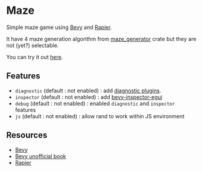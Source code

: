 # Maze

Simple maze game using [Bevy](https://bevyengine.org/) and [Rapier](https://rapier.rs/).

It have 4 maze generation algorithm from [maze_generator](https://crates.io/crates/maze_generator) crate but they are not (yet?) selectable.

You can try it out [here](https://dalvany.github.io/maze/).

## Features

* `diagnostic` (default : not enabled) : add [diagnostic plugins](https://docs.rs/bevy/0.11.1/bevy/diagnostic/index.html).
* `inspector` (default : not enabled) : add [bevy-inspector-egui](https://docs.rs/bevy-inspector-egui/0.19.0/bevy_inspector_egui/)
* `debug` (default : not enabled) : enabled `diagnostic` and `inspector` features
* `js` (default : not enabled) : allow rand to work within JS environment

## Resources

* [Bevy](https://bevyengine.org/)
* [Bevy unofficial book](https://bevy-cheatbook.github.io/)
* [Rapier](https://rapier.rs/)